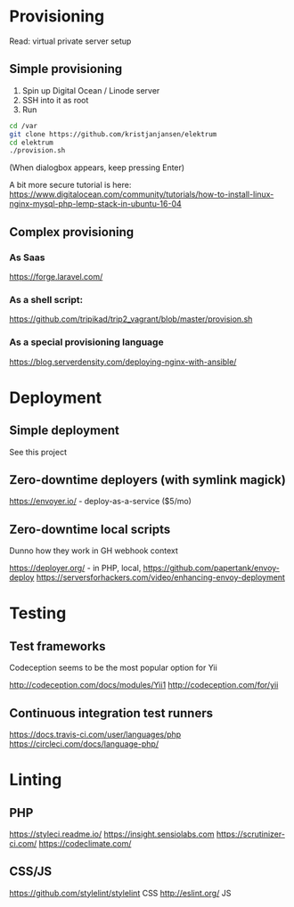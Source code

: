 # Provisioning 

Read: virtual private server setup

## Simple provisioning

1. Spin up Digital Ocean / Linode server
2. SSH into it as root
3. Run

```sh
cd /var
git clone https://github.com/kristjanjansen/elektrum
cd elektrum
./provision.sh
```

(When dialogbox appears, keep pressing Enter)

A bit more secure tutorial is here: https://www.digitalocean.com/community/tutorials/how-to-install-linux-nginx-mysql-php-lemp-stack-in-ubuntu-16-04

## Complex provisioning

### As Saas

https://forge.laravel.com/

### As a shell script:

https://github.com/tripikad/trip2_vagrant/blob/master/provision.sh

### As a special provisioning language

https://blog.serverdensity.com/deploying-nginx-with-ansible/

# Deployment

## Simple deployment

See this project

## Zero-downtime deployers (with symlink magick)

https://envoyer.io/ - deploy-as-a-service ($5/mo)

## Zero-downtime local scripts

Dunno how they work in GH webhook context

https://deployer.org/ - in PHP, local, 
https://github.com/papertank/envoy-deploy
https://serversforhackers.com/video/enhancing-envoy-deployment

# Testing

## Test frameworks

Codeception seems to be the most popular option for Yii

http://codeception.com/docs/modules/Yii1
http://codeception.com/for/yii

## Continuous integration test runners

https://docs.travis-ci.com/user/languages/php
https://circleci.com/docs/language-php/

# Linting

## PHP

https://styleci.readme.io/
https://insight.sensiolabs.com
https://scrutinizer-ci.com/
https://codeclimate.com/

## CSS/JS

https://github.com/stylelint/stylelint CSS
http://eslint.org/ JS

